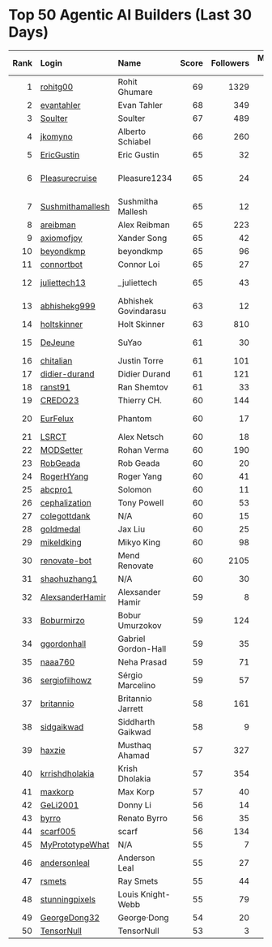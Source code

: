 # Top 50 Agentic AI Builders (Last 30 Days)

| Rank | Login | Name | Score | Followers | Merged PRs | Reviews | Hireable | Company |
|---:|:---|:---|---:|---:|---:|---:|:---:|:---|
| 1 | [rohitg00](https://github.com/rohitg00) | Rohit Ghumare | 69 | 1329 | 44 | 55 | ✅ | Motia |
| 2 | [evantahler](https://github.com/evantahler) | Evan Tahler | 68 | 349 | 50 | 90 | ✅ | @arcade-ai   |
| 3 | [Soulter](https://github.com/Soulter) | Soulter  | 67 | 489 | 39 | 58 | ✅ | @astrbotdevs |
| 4 | [jkomyno](https://github.com/jkomyno) | Alberto Schiabel | 66 | 260 | 29 | 209 | ✅ | @prisma |
| 5 | [EricGustin](https://github.com/EricGustin) | Eric Gustin | 65 | 32 | 47 | 89 | ✅ | @ArcadeAI |
| 6 | [Pleasurecruise](https://github.com/Pleasurecruise) | Pleasure1234 | 65 | 24 | 24 | 155 | ✅ | @CompPsyUnion @CherryHQ @MaaAssistantArknights |
| 7 | [Sushmithamallesh](https://github.com/Sushmithamallesh) | Sushmitha Mallesh | 65 | 12 | 33 | 65 | ✅ | N/A |
| 8 | [areibman](https://github.com/areibman) | Alex Reibman | 65 | 223 | 30 | 43 | ✅ | N/A |
| 9 | [axiomofjoy](https://github.com/axiomofjoy) | Xander Song | 65 | 42 | 37 | 112 | ✅ | N/A |
| 10 | [beyondkmp](https://github.com/beyondkmp) | beyondkmp | 65 | 96 | 37 | 203 | ✅ | N/A |
| 11 | [connortbot](https://github.com/connortbot) | Connor Loi | 65 | 27 | 50 | 117 | ✅ | University of Waterloo |
| 12 | [juliettech13](https://github.com/juliettech13) | _juliettech | 65 | 43 | 50 | 90 | ✅ | @helicone, @lewagon, @aragon, @cyfrin |
| 13 | [abhishekg999](https://github.com/abhishekg999) | Abhishek Govindarasu | 63 | 12 | 23 | 139 | ✅ | N/A |
| 14 | [holtskinner](https://github.com/holtskinner) | Holt Skinner | 63 | 810 | 45 | 64 |  | @google  |
| 15 | [DeJeune](https://github.com/DeJeune) | SuYao | 61 | 30 | 43 | 156 |  | Chinese Academy of Sciences University |
| 16 | [chitalian](https://github.com/chitalian) | Justin Torre | 61 | 101 | 50 | 81 |  | Helicone  |
| 17 | [didier-durand](https://github.com/didier-durand) | Didier Durand | 61 | 121 | 29 | 107 |  | AWS |
| 18 | [ranst91](https://github.com/ranst91) | Ran Shemtov | 61 | 33 | 50 | 65 |  | N/A |
| 19 | [CREDO23](https://github.com/CREDO23) | Thierry CH. | 60 | 144 | 28 | 195 |  | @ever-co  |
| 20 | [EurFelux](https://github.com/EurFelux) | Phantom | 60 | 17 | 49 | 122 |  | Northwestern Polytechnical University |
| 21 | [LSRCT](https://github.com/LSRCT) | Alex Netsch | 60 | 18 | 50 | 50 |  | N/A |
| 22 | [MODSetter](https://github.com/MODSetter) | Rohan Verma | 60 | 190 | 50 | 71 |  | N/A |
| 23 | [RobGeada](https://github.com/RobGeada) | Rob Geada | 60 | 20 | 37 | 149 |  | Red Hat |
| 24 | [RogerHYang](https://github.com/RogerHYang) | Roger Yang | 60 | 41 | 50 | 126 |  | N/A |
| 25 | [abcpro1](https://github.com/abcpro1) | Solomon | 60 | 11 | 50 | 67 |  | N/A |
| 26 | [cephalization](https://github.com/cephalization) | Tony Powell | 60 | 53 | 37 | 170 |  | @Arize-ai |
| 27 | [colegottdank](https://github.com/colegottdank) | N/A | 60 | 15 | 50 | 69 |  | N/A |
| 28 | [goldmedal](https://github.com/goldmedal) | Jax Liu | 60 | 25 | 31 | 116 |  | Canner |
| 29 | [mikeldking](https://github.com/mikeldking) | Mikyo King | 60 | 98 | 50 | 67 |  | Arize AI |
| 30 | [renovate-bot](https://github.com/renovate-bot) | Mend Renovate | 60 | 2105 | 50 | 43 |  | @mend |
| 31 | [shaohuzhang1](https://github.com/shaohuzhang1) | N/A | 60 | 30 | 50 | 87 |  | N/A |
| 32 | [AlexsanderHamir](https://github.com/AlexsanderHamir) | Alexsander Hamir | 59 | 8 | 50 | 52 |  | BerriAI |
| 33 | [Boburmirzo](https://github.com/Boburmirzo) | Bobur Umurzokov | 59 | 124 | 19 | 68 | ✅ | Microsoft |
| 34 | [ggordonhall](https://github.com/ggordonhall) | Gabriel Gordon-Hall | 59 | 35 | 50 | 42 |  | N/A |
| 35 | [naaa760](https://github.com/naaa760) | Neha Prasad | 59 | 71 | 24 | 82 |  | N/A |
| 36 | [sergiofilhowz](https://github.com/sergiofilhowz) | Sérgio Marcelino | 59 | 57 | 41 | 44 |  | @MotiaDev  |
| 37 | [britannio](https://github.com/britannio) | Britannio Jarrett | 58 | 161 | 34 | 37 |  | Real Machines |
| 38 | [sidgaikwad](https://github.com/sidgaikwad) | Siddharth Gaikwad | 58 | 9 | 19 | 76 | ✅ | N/A |
| 39 | [haxzie](https://github.com/haxzie) | Musthaq Ahamad | 57 | 327 | 38 | 34 |  | @composiohq |
| 40 | [krrishdholakia](https://github.com/krrishdholakia) | Krish Dholakia | 57 | 354 | 50 | 23 | ✅ | N/A |
| 41 | [maxkorp](https://github.com/maxkorp) | Max Korp | 57 | 40 | 41 | 22 | ✅ | @copilotkit |
| 42 | [GeLi2001](https://github.com/GeLi2001) | Donny Li | 56 | 14 | 21 | 213 |  | N/A |
| 43 | [byrro](https://github.com/byrro) | Renato Byrro | 56 | 35 | 21 | 159 |  | Hackverse |
| 44 | [scarf005](https://github.com/scarf005) | scarf | 56 | 134 | 21 | 75 |  | @quotabook |
| 45 | [MyPrototypeWhat](https://github.com/MyPrototypeWhat) | N/A | 55 | 7 | 17 | 160 | ✅ | N/A |
| 46 | [andersonleal](https://github.com/andersonleal) | Anderson Leal | 55 | 27 | 20 | 71 |  | N/A |
| 47 | [rsmets](https://github.com/rsmets) | Ray Smets | 55 | 44 | 40 | 17 | ✅ | N/A |
| 48 | [stunningpixels](https://github.com/stunningpixels) | Louis Knight-Webb | 55 | 79 | 50 | 31 |  | N/A |
| 49 | [GeorgeDong32](https://github.com/GeorgeDong32) | George·Dong | 54 | 20 | 14 | 167 | ✅ | Sun Yat-Sen University |
| 50 | [TensorNull](https://github.com/TensorNull) | TensorNull | 53 | 3 | 24 | 62 |  | N/A |
